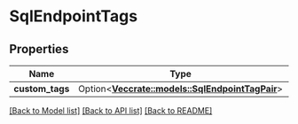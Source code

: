 # SqlEndpointTags

## Properties

Name | Type | Description | Notes
------------ | ------------- | ------------- | -------------
**custom_tags** | Option<[**Vec<crate::models::SqlEndpointTagPair>**](SqlEndpointTagPair.md)> |  | [optional]

[[Back to Model list]](../README.md#documentation-for-models) [[Back to API list]](../README.md#documentation-for-api-endpoints) [[Back to README]](../README.md)


